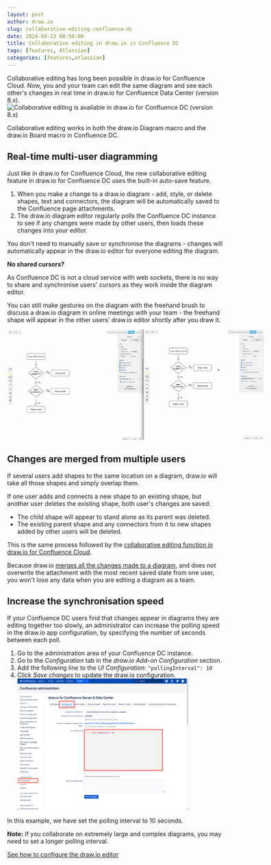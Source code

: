 ```yaml
---
layout: post
author: draw.io
slug: collaborative-editing-confluence-dc
date: 2024-04-23 08:54:00
title: Collaborative editing in draw.io in Confluence DC
tags: [features, Atlassian]
categories: [features,atlassian]
---
```


Collaborative editing has long been possible in draw.io for Confluence Cloud. Now, you and your team can edit the same diagram and see each other's changes in real time in draw.io for Confluence Data Center (version 8.x). 
<br /><img src="/assets/img/blog/confluence-dc-collaborative-editing.gif" style="width=100%;max-width:600px;height:auto;" alt="Collaborative editing is available in draw.io for Confluence DC (version 8.x)">

Collaborative editing works in both the draw.io Diagram macro and the draw.io Board macro in Confluence DC.

## Real-time multi-user diagramming

Just like in draw.io for Confluence Cloud, the new collaborative editing feature in draw.io for Confluence DC uses the built-in auto-save feature. 

1. When you make a change to a draw.io diagram - add, style, or delete shapes, text and connectors, the diagram will be automatically saved to the Confluence page attachments.
2. The draw.io diagram editor regularly polls the Confluence DC instance to see if any changes were made by other users, then loads these changes into your editor.

You don't need to manually save or synchronise the diagrams - changes will automatically appear in the draw.io editor for everyone editing the diagram.

**No shared cursors?**

As Confluence DC is not a cloud service with web sockets, there is no way to share and synchronise users' cursors as they work inside the diagram editor. 

You can still make gestures on the diagram with the freehand brush to discuss a draw.io diagram in online meetings with your team - the freehand shape will appear in the other users' draw.io editor shortly after you draw it. 

<img src="/assets/img/blog/confluence-dc-collaborative-editing2.gif" style="width=100%;max-width:600px;height:auto;" alt="Collaborative editing is available in draw.io for Confluence DC (version 8.x)">

## Changes are merged from multiple users

If several users add shapes to the same location on a diagram, draw.io will take all those shapes and simply overlap them. 

If one user adds and connects a new shape to an existing shape, but another user deletes the existing shape, both user's changes are saved:
* The child shape will appear to stand alone as its parent was deleted.
* The existing parent shape and any connectors from it to new shapes added by other users will be deleted.

This is the same process followed by the [collaborative editing function in draw.io for Confluence Cloud](/blog/collaborative-editing-confluence-cloud.html). 

Because draw.io [merges all the changes made to a diagram](/blog/gliffy-vs-drawio.html), and does not overwrite the attachment with the most recent saved state from one user, you won't lose any data when you are editing a diagram as a team. 

## Increase the synchronisation speed

If your Confluence DC users find that changes appear in diagrams they are editing together too slowly, an administrator can increase the polling speed in the draw.io app configuration, by specifying the number of seconds between each poll. 

1. Go to the administration area of your Confluence DC instance. 
2. Go to the _Configuration_ tab in the _draw.io Add-on Configuration_ section. 
3. Add the following line to the _UI Configuration_: ``"pollingInterval": 10``
4. Click _Save changes_ to update the draw.io configuration.
<br /><img src="/assets/img/blog/confluence-dc-polling-interval.png" style="width=100%;max-width:400px;height:auto;" alt="Set a faster polling interval for collaborative editing in Confluence DC 8.x via the app configuration in your Confluence administration">

In this example, we have set the polling interval to 10 seconds. 

**Note:** If you collaborate on extremely large and complex diagrams, you may need to set a longer polling interval. 

[See how to configure the draw.io editor](/doc/faq/configure-diagram-editor.html)